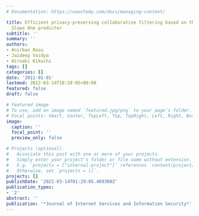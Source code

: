 ```yaml
---
# Documentation: https://wowchemy.com/docs/managing-content/

title: Efficient privacy-preserving collaborative filtering based on the weighted
  Slope One predictor
subtitle: ''
summary: ''
authors:
- Anirban Basu
- Jaideep Vaidya
- Hiroaki Kikuchi
tags: []
categories: []
date: '2011-01-01'
lastmod: 2022-03-14T10:29:05+09:00
featured: false
draft: false

# Featured image
# To use, add an image named `featured.jpg/png` to your page's folder.
# Focal points: Smart, Center, TopLeft, Top, TopRight, Left, Right, BottomLeft, Bottom, BottomRight.
image:
  caption: ''
  focal_point: ''
  preview_only: false

# Projects (optional).
#   Associate this post with one or more of your projects.
#   Simply enter your project's folder or file name without extension.
#   E.g. `projects = ["internal-project"]` references `content/project/deep-learning/index.md`.
#   Otherwise, set `projects = []`.
projects: []
publishDate: '2022-03-14T01:29:05.409300Z'
publication_types:
- '2'
abstract: ''
publication: '*Journal of Internet Services and Information Security*'
---
```

